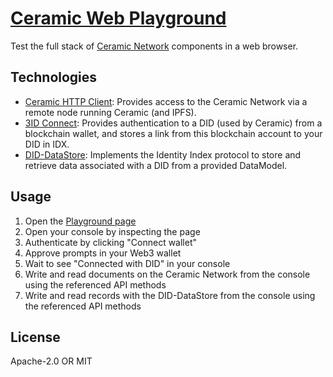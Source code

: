 # [Ceramic Web Playground](https://ceramicstudio.github.io/web-playground/)

Test the full stack of [Ceramic Network](https://ceramic.network/) components in a web browser.

## Technologies

- [Ceramic HTTP Client](https://developers.ceramic.network/reference/javascript/clients/#http-client): Provides access to the Ceramic Network via a remote node running Ceramic (and IPFS).
- [3ID Connect](https://developers.ceramic.network/build/authentication/#did-provider-or-wallet): Provides authentication to a DID (used by Ceramic) from a blockchain wallet, and stores a link from this blockchain account to your DID in IDX.
- [DID-DataStore](https://developers.ceramic.network/tools/glaze/did-datastore/): Implements the Identity Index protocol to store and retrieve data associated with a DID from a provided DataModel.

## Usage

1. Open the [Playground page](https://ceramicstudio.github.io/web-playground/)
1. Open your console by inspecting the page
1. Authenticate by clicking "Connect wallet"
1. Approve prompts in your Web3 wallet
1. Wait to see "Connected with DID" in your console
1. Write and read documents on the Ceramic Network from the console using the referenced API methods
1. Write and read records with the DID-DataStore from the console using the referenced API methods

## License

Apache-2.0 OR MIT
